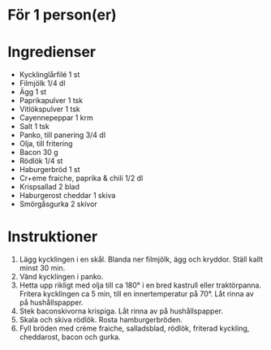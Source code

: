 # För 1 person(er)
# Ingredienser
- Kycklinglårfilé 1 st
- Filmjölk 1/4 dl
- Ägg 1 st
- Paprikapulver 1 tsk
- Vitlökspulver 1 tsk
- Cayennepeppar 1 krm
- Salt 1 tsk
- Panko, till panering 3/4 dl
- Olja, till fritering
- Bacon 30 g
- Rödlök 1/4 st
- Haburgerbröd 1 st
- Cr+eme fraiche, paprika & chili 1/2 dl
- Krispsallad 2 blad
- Haburgerost cheddar 1 skiva
- Smörgåsgurka 2 skivor
# Instruktioner
1. Lägg kycklingen i en skål. Blanda ner filmjölk, ägg och kryddor. Ställ kallt minst 30 min.
2. Vänd kycklingen i panko.
3. Hetta upp rikligt med olja till ca 180° i en bred kastrull eller traktörpanna. Fritera kycklingen ca 5 min, till en innertemperatur på 70°. Låt rinna av på hushållspapper.
4. Stek baconskivorna krispiga. Låt rinna av på hushållspapper.
5. Skala och skiva rödlök. Rosta hamburgerbröden.
6. Fyll bröden med crème fraiche, salladsblad, rödlök, friterad kyckling, cheddarost, bacon och gurka.